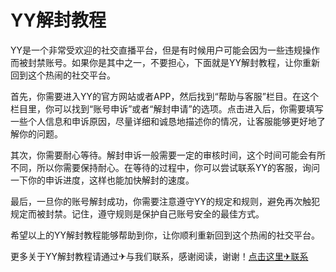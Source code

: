 # YY解封教程

YY是一个非常受欢迎的社交直播平台，但是有时候用户可能会因为一些违规操作而被封禁账号。如果你是其中之一，不要担心，下面就是YY解封教程，让你重新回到这个热闹的社交平台。

首先，你需要进入YY的官方网站或者APP，然后找到“帮助与客服”栏目。在这个栏目里，你可以找到“账号申诉”或者“解封申请”的选项。点击进入后，你需要填写一些个人信息和申诉原因，尽量详细和诚恳地描述你的情况，让客服能够更好地了解你的问题。

其次，你需要耐心等待。解封申诉一般需要一定的审核时间，这个时间可能会有所不同，所以你需要保持耐心。在等待的过程中，你可以尝试联系YY的客服，询问一下你的申诉进度，这样也能加快解封的速度。

最后，一旦你的账号解封成功，你需要注意遵守YY的规定和规则，避免再次触犯规定而被封禁。记住，遵守规则是保护自己账号安全的最佳方式。

希望以上的YY解封教程能够帮助到你，让你顺利重新回到这个热闹的社交平台。

更多关于YY解封教程请通过✈与我们联系，感谢阅读，谢谢！[点击这里✈联系](https://t.me/LM999bot)